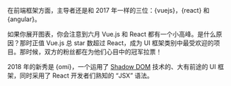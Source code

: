 在前端框架方面，主导者还是和 2017 年一样的三位：{vuejs}，{react} 和 {angular}。

如果你展开图表，你会注意到六月 Vue.js 和 React 都有一个小高峰。是什么原因？那时正值 Vue.js 总 star 数超过 React，成为 UI 框架类别中最受欢迎的项目。那时候，双方的粉丝都在为他们心目中的冠军拉票！

2018 年的新秀是 {omi}，一个运用了 [Shadow DOM](https://developers.google.com/web/fundamentals/web-components/shadowdom) 技术的、大有前途的 UI 框架，同时采用了 React 开发者们熟知的 “JSX” 语法。
